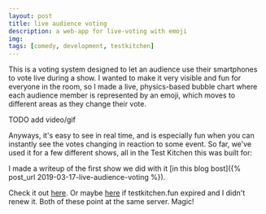 ```yaml
---
layout: post
title: live audience voting
description: a web-app for live-voting with emoji
img:
tags: [comedy, development, testkitchen]
---
```


This is a voting system designed to let an audience use their smartphones to vote live during a show. I wanted to make it very visible and fun for everyone in the room, so I made a live, physics-based bubble chart where each audience member is represented by an emoji, which moves to different areas as they change their vote.

TODO add video/gif

Anyways, it's easy to see in real time, and is especially fun when you can instantly see the votes changing in reaction to some event. So far, we've used it for a few different shows, all in the Test Kitchen this was built for:

I made a writeup of the first show we did with it [in this blog bost]({% post_url 2019-03-17-live-audience-voting %}).

Check it out [here](https://testkitchen.fun).
Or maybe [here](https://vote.comstock.space) if testkitchen.fun expired and I didn't renew it. Both of these point at the same server. Magic!